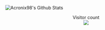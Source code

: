 ![Acronix98's Github Stats](https://github-readme-stats.vercel.app/api?username=acronix98&show_icons=true&theme=radical)

<p align="center"> 
  Visitor count<br>
  <img src="https://profile-counter.glitch.me/Acronix98/count.svg" />
</p>